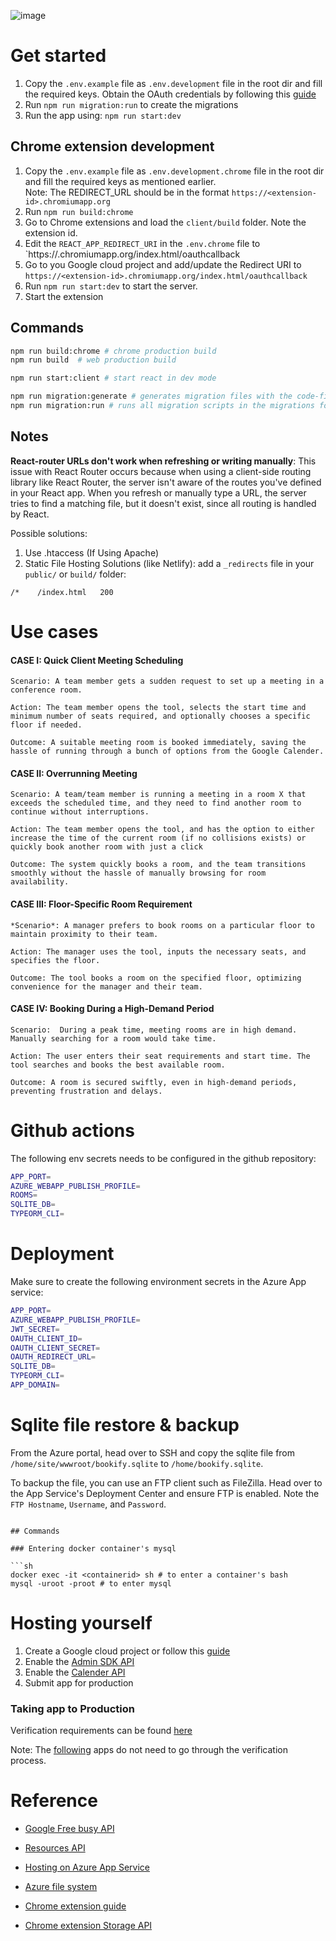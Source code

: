 ![image](https://github.com/user-attachments/assets/b221690e-d7bf-43c1-b94c-5bbe3f88b593)

# Get started
1. Copy the `.env.example` file as `.env.development` file in the root dir and fill the required keys. Obtain the OAuth credentials by following this [guide](#hosting-yourself)
2. Run `npm run migration:run` to create the migrations
3. Run the app using: `npm run start:dev`

## Chrome extension development

1. Copy the `.env.example` file as `.env.development.chrome` file in the root dir and fill the required keys as mentioned earlier. <br> 
Note: The REDIRECT_URL should be in the format `https://<extension-id>.chromiumapp.org` 
2. Run `npm run build:chrome`
3. Go to Chrome extensions and load the `client/build` folder. Note the extension id.
4. Edit the `REACT_APP_REDIRECT_URI` in the `.env.chrome` file to `https://<extension-id>.chromiumapp.org/index.html/oauthcallback
5. Go to you Google cloud project and add/update the Redirect URI to `https://<extension-id>.chromiumapp.org/index.html/oauthcallback`
6. Run `npm run start:dev` to start the server.
7. Start the extension

## Commands 

```bash
npm run build:chrome # chrome production build 
npm run build  # web production build

npm run start:client # start react in dev mode

npm run migration:generate # generates migration files with the code-first-approach based on code changes and current db tables
npm run migration:run # runs all migration scripts in the migrations folder
```

## Notes

<b>React-router URLs don't work when refreshing or writing manually</b>: This issue with React Router occurs because when using a client-side routing library like React Router, the server isn't aware of the routes you've defined in your React app. When you refresh or manually type a URL, the server tries to find a matching file, but it doesn't exist, since all routing is handled by React.

Possible solutions:

1. Use .htaccess (If Using Apache)
2. Static File Hosting Solutions (like Netlify): add a `_redirects` file in your `public/` or `build/` folder:
```
/*    /index.html   200
```

# Use cases

#### CASE I: Quick Client Meeting Scheduling

```
Scenario: A team member gets a sudden request to set up a meeting in a conference room.

Action: The team member opens the tool, selects the start time and minimum number of seats required, and optionally chooses a specific floor if needed. 

Outcome: A suitable meeting room is booked immediately, saving the hassle of running through a bunch of options from the Google Calender.

```
#### CASE II: Overrunning Meeting
```
Scenario: A team/team member is running a meeting in a room X that exceeds the scheduled time, and they need to find another room to continue without interruptions. 

Action: The team member opens the tool, and has the option to either increase the time of the current room (if no collisions exists) or quickly book another room with just a click 

Outcome: The system quickly books a room, and the team transitions smoothly without the hassle of manually browsing for room availability.
```

#### CASE III: Floor-Specific Room Requirement
```
*Scenario*: A manager prefers to book rooms on a particular floor to maintain proximity to their team. 

Action: The manager uses the tool, inputs the necessary seats, and specifies the floor. 

Outcome: The tool books a room on the specified floor, optimizing convenience for the manager and their team.
```
#### CASE IV: Booking During a High-Demand Period
```
Scenario:  During a peak time, meeting rooms are in high demand. Manually searching for a room would take time.

Action: The user enters their seat requirements and start time. The tool searches and books the best available room.

Outcome: A room is secured swiftly, even in high-demand periods, preventing frustration and delays.
```


# Github actions

The following env secrets needs to be configured in the github repository: 

```bash
APP_PORT=
AZURE_WEBAPP_PUBLISH_PROFILE=
ROOMS=
SQLITE_DB=
TYPEORM_CLI=
```

# Deployment

Make sure to create the following environment secrets in the Azure App service:

```bash
APP_PORT=
AZURE_WEBAPP_PUBLISH_PROFILE=
JWT_SECRET=
OAUTH_CLIENT_ID=
OAUTH_CLIENT_SECRET=
OAUTH_REDIRECT_URL=
SQLITE_DB=
TYPEORM_CLI=
APP_DOMAIN=
```

# Sqlite file restore & backup

From the Azure portal, head over to SSH and copy the sqlite file from `/home/site/wwwroot/bookify.sqlite` to `/home/bookify.sqlite`.

To backup the file, you can use an FTP client such as FileZilla. Head over to the App Service's Deployment Center and ensure FTP is enabled. Note the `FTP Hostname`, `Username`, and `Password`.

```

## Commands

### Entering docker container's mysql

```sh
docker exec -it <containerid> sh # to enter a container's bash
mysql -uroot -proot # to enter mysql
```

# Hosting yourself

1. Create a Google cloud project or follow this [guide](https://developers.google.com/calendar/api/quickstart/js#set_up_your_environment)
1. Enable the [Admin SDK API](https://console.cloud.google.com/apis/api/admin.googleapis.com/overview)
2. Enable the [Calender API](https://console.cloud.google.com/flows/enableapi?apiid=calendar-json.googleapis.com)
3. Submit app for production


### Taking app to Production

Verification requirements can be found [here](https://support.google.com/cloud/answer/13464321?sjid=11123215207226220395-AP)

Note: The [following](https://support.google.com/cloud/answer/13464323/?sjid=11123215207226220395-AP#exemptions) apps do not need to go through the verification process.

# Reference

- [Google Free busy API](https://developers.google.com/calendar/api/v3/reference/freebusy/query?apix_params=%7B%22resource%22%3A%7B%22timeMin%22%3A%222024-08-27T00%3A00%3A00%2B02%3A00%22%2C%22timeMax%22%3A%222024-09-27T23%3A59%3A59%2B02%3A00%22%2C%22items%22%3A%5B%7B%22id%22%3A%22Ada%20Bit%2010%40resource.calendar.google.com%22%7D%2C%7B%22id%22%3A%22c_1888flqi3ecr4gb0k9armpk8k9ics%40resource.calendar.google.com%22%7D%2C%7B%22id%22%3A%22RESOURCE_ID_3%40resource.calendar.google.com%22%7D%5D%7D%7D )

- [Resources API](https://developers.google.com/admin-sdk/directory/reference/rest/v1/resources.calendars/list?apix_params=%7B%22customer%22%3A%22my_customer%22%2C%22maxResults%22%3A20%7D)

- [Hosting on Azure App Service](https://docs.github.com/en/actions/use-cases-and-examples/deploying/deploying-nodejs-to-azure-app-service)

- [Azure file system](https://github.com/projectkudu/kudu/wiki/Understanding-the-Azure-App-Service-file-system)

- [Chrome extension guide](https://developer.chrome.com/docs/extensions/get-started/tutorial/hello-world)

- [Chrome extension Storage API](https://developer.chrome.com/docs/extensions/reference/api/storage)
